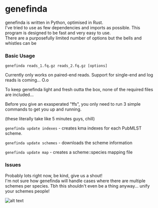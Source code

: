 # genefinda
genefinda is written in Python, optimised in Rust. \
I've tried to use as few dependencies and imports as possible.
This program is designed to be fast and very easy to use. \
There are a purposefully limited number of options 
but the bells and whistles can be

### Basic Usage ###
```genefinda reads_1.fq.gz reads_2.fq.gz [options]```

Currently only works on paired-end reads. Support for
single-end and log reads is coming... O.o

To keep genefinda light and fresh outta the box,
none of the required files are included...

Before you give an exasperated "ffs", you only need to
run 3 simple commands to get you up and running.

(these literally take like 5 minutes guys, chill)


```genefinda update indexes``` - creates kma indexes
for each PubMLST scheme.

```genefinda update schemes``` - downloads the scheme information

```genefinda update map``` - creates a scheme::species mapping file

### Issues ###
Probably lots right now, be kind, give us a shout! \
I'm not sure how genefinda will handle cases where
there are multiple schemes per species. Tbh this
shouldn't even be a thing anyway... unify your schemes people!


![alt text](logo.png)